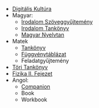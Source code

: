 - [Digitális Kultúra](https://www.tankonyvkatalogus.hu/storage/pdf/OH-DIG11TA__teljes.pdf)
- Magyar:
  - [Irodalom Szöveggyűjtemény](https://www.tankonyvkatalogus.hu/storage/pdf/OH-MIR11SZ__teljes.pdf)
  - [Irodalom Tankönyv](https://www.tankonyvkatalogus.hu/storage/pdf/OH-MIR11TA__teljes.pdf)
  - [Magyar Nyelvtan](https://www.tankonyvkatalogus.hu/storage/pdf/OH-MNY11TB__teljes.pdf)
- Matek
  - [Tankönyv](https://www.tankonyvkatalogus.hu/storage/pdf/OH-MAT11TA__teljes.pdf)
  - [Függvénytáblázat](https://www.tankonyvkatalogus.hu/storage/pdf/NT-15129_NAT__teljes.pdf)
  - Feladatgyűjtemény
- [Töri Tankönyv](https://www.tankonyvkatalogus.hu/storage/pdf/OH-TOR11TB__teljes.pdf)
- [Fizika II. Fejezet](https://www.tankonyvkatalogus.hu/storage/pdf/OH-FIZ910TB_II__teljes.pdf)
- Angol:
  - [Companion](https://mmpublications-hu.s3.eu-central-1.amazonaws.com/COMP/TravellerPlusInterB1_Com.pdf)
  - Book
  - Workbook